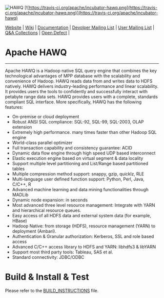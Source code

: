 ![HAWQ](http://hawq.incubator.apache.org/images/logo-hawq.png) [![https://travis-ci.org/apache/incubator-hawq.png](https://travis-ci.org/apache/incubator-hawq.png)](https://travis-ci.org/apache/incubator-hawq)

[Website](http://hawq.incubator.apache.org/) |
[Wiki](https://cwiki.apache.org/confluence/display/HAWQ/Apache+HAWQ+Home) |
[Documentation](http://hdb.docs.pivotal.io/) |
[Devolper Mailing List](mailto:dev@hawq.incubator.apache.org) |
[User Mailing List](mailto:user@hawq.incubator.apache.org) |
[Q&A Collections](https://cwiki.apache.org/confluence/pages/viewpage.action?pageId=65144284) |
[Open Defect](https://issues.apache.org/jira/browse/HAWQ) |


# Apache HAWQ
---
Apache HAWQ is a Hadoop native SQL query engine that combines the key technological advantages of MPP database with the scalability and convenience of Hadoop. HAWQ reads data from and writes data to HDFS natively. HAWQ delivers industry-leading performance and linear scalability. It provides users the tools to confidently and successfully interact with petabyte range data sets. HAWQ provides users with a complete, standards compliant SQL interface. More specifically, HAWQ has the following features:

 - On-premise or cloud deployment
 - Robust ANSI SQL compliance: SQL-92, SQL-99, SQL-2003, OLAP extension
 - Extremely high performance. many times faster than other Hadoop SQL engine
 - World-class parallel optimizer
 - Full transaction capability and consistency guarantee: ACID
 - Dynamic data flow engine through high speed UDP based interconnect
 - Elastic execution engine based on virtual segment & data locality
 - Support multiple level partitioning and List/Range based partitioned tables
 - Multiple compression method support: snappy, gzip, quicklz, RLE
 - Multi-language user defined function support: Python, Perl, Java, C/C++, R
 - Advanced machine learning and data mining functionalities through MADLib
 - Dynamic node expansion: in seconds
 - Most advanced three level resource management: Integrate with YARN and hierarchical resource queues.
 - Easy access of all HDFS data and external system data (for example, HBase)
 - Hadoop Native: from storage (HDFS), resource management (YARN) to deployment (Ambari).
 - Authentication & Granular authorization: Kerberos, SSL and role based access
 - Advanced C/C++ access library to HDFS and YARN: libhdfs3 & libYARN
 - Support most third party tools: Tableau, SAS et al.
 - Standard connectivity: JDBC/ODBC

# Build & Install & Test
Please refer to the [BUILD_INSTRUCTIONS][1] file.

  [1]: https://github.com/apache/incubator-hawq/blob/master/BUILD_INSTRUCTIONS.md "BUILD_INSTRUCTIONS"
